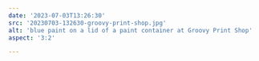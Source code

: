 ```yaml
---
date: '2023-07-03T13:26:30'
src: '20230703-132630-groovy-print-shop.jpg'
alt: 'blue paint on a lid of a paint container at Groovy Print Shop'
aspect: '3:2'

---
```

